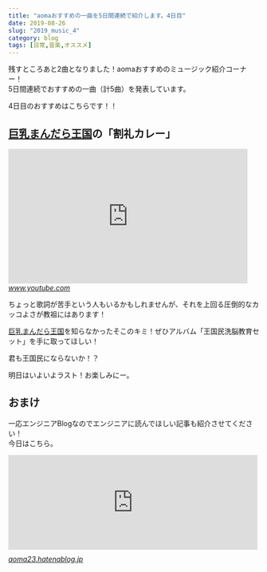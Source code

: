 ```yaml
---
title: "aomaおすすめの一曲を5日間連続で紹介します。4日目"
date: 2019-08-26
slug: "2019_music_4"
category: blog
tags: [日常,音楽,オススメ]
---
```

<p>残すところあと2曲となりました！aomaおすすめのミュージック紹介コーナー！<br/>
5日間連続でおすすめの一曲（計5曲）を発表しています。</p>

<p>4日目のおすすめはこちらです！！</p>

<h2><a class="keyword" href="http://d.hatena.ne.jp/keyword/%B5%F0%C6%FD%A4%DE%A4%F3%A4%C0%A4%E9%B2%A6%B9%F1">巨乳まんだら王国</a>の「割礼カレー」</h2>

<p><iframe width="480" height="270" src="https://www.youtube.com/embed/SpTxtAvnAuQ?feature=oembed" frameborder="0" allow="accelerometer; autoplay; encrypted-media; gyroscope; picture-in-picture" allowfullscreen></iframe><cite class="hatena-citation"><a href="https://www.youtube.com/watch?v=SpTxtAvnAuQ">www.youtube.com</a></cite></p>

<p>ちょっと歌詞が苦手という人もいるかもしれませんが、それを上回る圧倒的なカッコよさが教祖にはあります！</p>

<p><a class="keyword" href="http://d.hatena.ne.jp/keyword/%B5%F0%C6%FD%A4%DE%A4%F3%A4%C0%A4%E9%B2%A6%B9%F1">巨乳まんだら王国</a>を知らなかったそこのキミ！ぜひアルバム「王国民洗脳教育セット」を手に取ってほしい！</p>

<p>君も王国民にならないか！？</p>

<p>明日はいよいよラスト！お楽しみにー。</p>

<h2>おまけ</h2>

<p>一応エンジニアBlogなのでエンジニアに読んでほしい記事も紹介させてください！<br/>
今日はこちら。</p>

<p><iframe src="https://hatenablog-parts.com/embed?url=https%3A%2F%2Faoma23.hatenablog.jp%2Fentry%2Fiketeru_avatar_maker" title="海外のイケてるエンジニアが使ってるアバター作成サービスはこれだ！ - aoma blog" class="embed-card embed-blogcard" scrolling="no" frameborder="0" style="display: block; width: 100%; height: 190px; max-width: 500px; margin: 10px 0px;"></iframe><cite class="hatena-citation"><a href="https://aoma23.hatenablog.jp/entry/iketeru_avatar_maker">aoma23.hatenablog.jp</a></cite></p>

